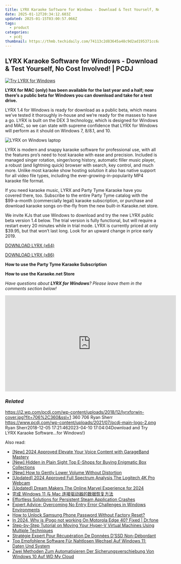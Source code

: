 ```yaml
---
title: LYRX Karaoke Software for Windows - Download & Test Yourself, No Cost Involved! | PCDJ
date: 2025-01-12T20:34:12.603Z
updated: 2025-01-15T03:00:57.066Z
tags:
  - product
categories:
  - pcdj
thumbnail: https://thmb.techidaily.com/74113c2d83645a48c9d2ad195371cc6a07bee43db8bd23e967a3613c122b6663.jpg
---
```


## LYRX Karaoke Software for Windows - Download & Test Yourself, No Cost Involved! | PCDJ

[![Try LYRX for Windows](https://i2.wp.com/pcdj.com/wp-content/uploads/2018/12/lyrxforwin-cover.jpg?resize=706%2C321&ssl=1)](https://i2.wp.com/pcdj.com/wp-content/uploads/2018/12/lyrxforwin-cover.jpg?fit=706%2C360&ssl=1 "Try LYRX for Windows")

**LYRX for MAC (only) has been available for the last year and a half; now there’s a public beta for Windows you can download and take for a test drive.**

LYRX 1.4 for Windows is ready for download as a public beta, which means we’ve tested it thoroughly in-house and we’re ready for the masses to have a go. LYRX is built on the DEX 3 technology, which is designed for Windows and MAC, so we can state with supreme confidence that LYRX for Windows will perform as it should on Windows 7, 8/8.1, and 10.

![LYRX on Windows laptop](https://i0.wp.com/pcdj.com/wp-content/uploads/2018/12/lyrx-windows.png?fit=300%2C194&ssl=1 "LYRX on Windows laptop")

LYRX is modern and snappy karaoke software for professional use, with all the features pro’s need to host karaoke with ease and precision. Included is managed singer rotation, singer/song history, automatic filler music player, a robust (and lightning quick) browser with search, key control, and much more. Unlike most karaoke show hosting solution it also has native support for all video file types, including the ever-growing-in-popularity MP4 karaoke file format.

If you need karaoke music, LYRX and Party Tyme Karaoke have you covered there, too. Subscribe to the entire Party Tyme catalog with the $99-a-month (commercially legal) karaoke subscription, or purchase and download karaoke songs on-the-fly from the new built-in Karaoke.net store.

We invite KJs that use Windows to download and try the new LYRX public beta version 1.4 below. The trial version is fully functional, but will require a restart every 20 minutes while in trial mode. LYRX is currently priced at only $39.95, but that won’t last long. Look for an upward change in price early 2019.

[DOWNLOAD LYRX (x64)](https://pcdj.com/downloads/lyrx/lyrx-v14-installer%5Fwin%5Fx64.exe)

[DOWNLOAD LYRX (x86)](https://pcdj.com/downloads/lyrx/lyrx-v14-installer%5Fwin%5Fx86.exe)

**How to use the Party Tyme Karaoke Subscription**

**How to use the Karaoke.net Store**

_Have questions about **LYRX for Windows**? Please leave them in the comments section below!_

<!-- affiliate ads begin -->
<iframe width="560" height="315" src="https://www.youtube.com/embed/5EKBEujWCw4?si=PwVvvervi8OrYaEA" title="YouTube video player" frameborder="0" allow="accelerometer; autoplay; clipboard-write; encrypted-media; gyroscope; picture-in-picture; web-share" referrerpolicy="strict-origin-when-cross-origin" allowfullscreen></iframe>
<!-- affiliate ads end -->

### _Related_

https://i2.wp.com/pcdj.com/wp-content/uploads/2018/12/lyrxforwin-cover.jpg?fit=706%2C360&ssl=1 360 706 Ryan Sherr https://www.pcdj.com/wp-content/uploads/2021/07/pcdj-main-logo-2.png Ryan Sherr2018-12-05 17:21:462023-04-10 17:04:04Download and Try LYRX Karaoke Software…for Windows!}

<ins class="adsbygoogle"
     style="display:block"
     data-ad-format="autorelaxed"
     data-ad-client="ca-pub-7571918770474297"
     data-ad-slot="1223367746"></ins>

<ins class="adsbygoogle"
     style="display:block"
     data-ad-client="ca-pub-7571918770474297"
     data-ad-slot="8358498916"
     data-ad-format="auto"
     data-full-width-responsive="true"></ins>

<span class="atpl-alsoreadstyle">Also read:</span>
<div><ul>
<li><a href="https://fox-helps.techidaily.com/new-2024-approved-elevate-your-voice-content-with-garageband-mastery/"><u>[New] 2024 Approved Elevate Your Voice Content with GarageBand Mastery</u></a></li>
<li><a href="https://some-techniques.techidaily.com/new-hidden-in-plain-sight-top-e-shops-for-buying-enigmatic-box-collections/"><u>[New] Hidden in Plain Sight Top E-Shops for Buying Enigmatic Box Collections</u></a></li>
<li><a href="https://vp-tips.techidaily.com/new-how-to-gently-lower-volume-without-distortion/"><u>[New] How to Gently Lower Volume Without Distortion</u></a></li>
<li><a href="https://screen-recording.techidaily.com/updated-2024-approved-full-spectrum-analysis-the-logitech-4k-pro-webcam/"><u>[Updated] 2024 Approved Full Spectrum Analysis The Logitech 4K Pro Webcam</u></a></li>
<li><a href="https://youtube-webster.techidaily.com/ed-dream-makers-the-online-marvel-experience-for-2024/"><u>[Updated] Dream Makers The Online Marvel Experience for 2024</u></a></li>
<li><a href="https://discover-amazing.techidaily.com/windows-11-mac/"><u>完成 Windows 11 与 Mac 连接驱动器的数据恢复方法</u></a></li>
<li><a href="https://win-able.techidaily.com/effortless-solutions-for-persistent-steam-application-crashes/"><u>Effortless Solutions for Persistent Steam Application Crashes</u></a></li>
<li><a href="https://common-error.techidaily.com/expert-advice-overcoming-no-entry-error-challenges-in-windows-environments/"><u>Expert Advice: Overcoming No Entry Error Challenges in Windows Environments</u></a></li>
<li><a href="https://android-unlock.techidaily.com/how-to-unlock-samsung-phone-password-without-factory-reset-by-drfone-android/"><u>How to Unlock Samsung Phone Password Without Factory Reset?</u></a></li>
<li><a href="https://android-pokemon-go.techidaily.com/in-2024-why-is-ipogo-not-working-on-motorola-edge-40-fixed-drfone-by-drfone-virtual-android/"><u>In 2024, Why is iPogo not working On Motorola Edge 40? Fixed | Dr.fone</u></a></li>
<li><a href="https://discover-amazing.techidaily.com/step-by-step-tutorial-on-moving-your-hyper-v-virtual-machines-using-multiple-techniques/"><u>Step-by-Step Tutorial on Moving Your Hyper-V Virtual Machines Using Multiple Techniques</u></a></li>
<li><a href="https://discover-amazing.techidaily.com/strategie-expert-pour-recuperation-de-donnees-dssd-non-debordant/"><u>Stratégie Expert Pour Récupération De Données D’SSD Non-Débordant</u></a></li>
<li><a href="https://discover-amazing.techidaily.com/top-empfohlene-software-fur-nahtlosen-wechsel-auf-windows-11-daten-und-system/"><u>Top Empfohlene Software Für Nahtlosen Wechsel Auf Windows 11: Daten Und System</u></a></li>
<li><a href="https://discover-amazing.techidaily.com/zwei-methoden-zum-automatisieren-der-sicherungsverschiebung-von-windows-10-auf-wd-my-cloud/"><u>Zwei Methoden Zum Automatisieren Der Sicherungsverschiebung Von Windows 10 Auf WD My Cloud</u></a></li>
</ul></div>

